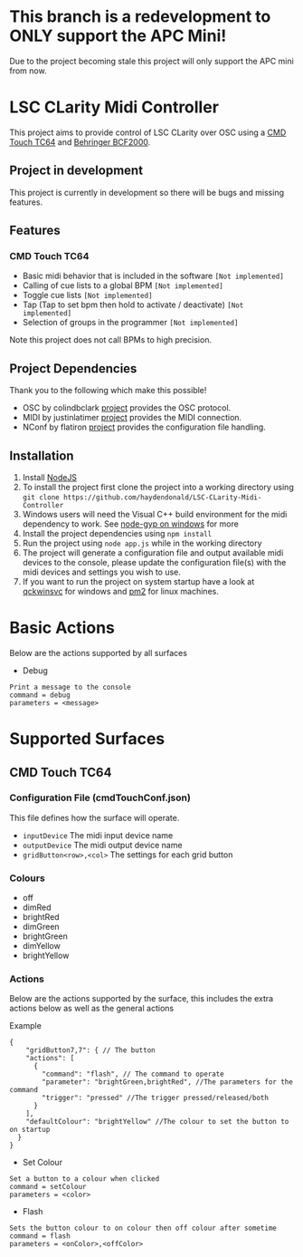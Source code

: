 # This branch is a redevelopment to ONLY support the APC Mini!
Due to the project becoming stale this project will only support the APC mini from now.


# LSC CLarity Midi Controller
This project aims to provide control of LSC CLarity over OSC using a [CMD Touch TC64](https://www.behringer.com/product.html?modelCode=P0B3N) and [Behringer BCF2000](https://www.behringer.com/behringer/product?modelCode=P0246).

## Project in development
This project is currently in development so there will be bugs and missing features.

## Features
### CMD Touch TC64
* Basic midi behavior that is included in the software ```[Not implemented]```
* Calling of cue lists to a global BPM ```[Not implemented]```
* Toggle cue lists ```[Not implemented]```
* Tap (Tap to set bpm then hold to activate / deactivate) ```[Not implemented]```
* Selection of groups in the programmer ```[Not implemented]```

Note this project does not call BPMs to high precision.

## Project Dependencies
Thank you to the following which make this possible!
* OSC by colindbclark [project](https://www.npmjs.com/package/osc) provides the OSC protocol.
* MIDI by justinlatimer [project](https://www.npmjs.com/package/midi) provides the MIDI connection.
* NConf by flatiron [project](https://www.npmjs.com/package/nconf) provides the configuration file handling.

## Installation
1. Install [NodeJS](https://nodejs.org/en/)
2. To install the project first clone the project into a working directory using ```git clone https://github.com/haydendonald/LSC-CLarity-Midi-Controller```
3. Windows users will need the Visual C++ build environment for the midi dependency to work. See [node-gyp on windows](https://github.com/nodejs/node-gyp#on-windows) for more
4. Install the project dependencies using ```npm install```
5. Run the project using ```node app.js``` while in the working directory
6. The project will generate a configuration file and output available midi devices to the console, please update the configuration file(s) with the midi devices and settings you wish to use.
7. If you want to run the project on system startup have a look at [qckwinsvc](https://www.npmjs.com/package/qckwinsvc) for windows and [pm2](https://pm2.keymetrics.io/) for linux machines.

# Basic Actions
Below are the actions supported by all surfaces

* Debug
```
Print a message to the console
command = debug
parameters = <message>
```

# Supported Surfaces
## CMD Touch TC64
### Configuration File (cmdTouchConf.json)
This file defines how the surface will operate.

* ```inputDevice``` The midi input device name
* ```outputDevice``` The midi output device name
* ```gridButton<row>,<col>``` The settings for each grid button

### Colours
* off
* dimRed
* brightRed
* dimGreen
* brightGreen
* dimYellow
* brightYellow

### Actions
Below are the actions supported by the surface, this includes the extra actions below as well as the general actions

Example
```
{
    "gridButton7,7": { // The button
    "actions": [
      {
        "command": "flash", // The command to operate
        "parameter": "brightGreen,brightRed", //The parameters for the command
        "trigger": "pressed" //The trigger pressed/released/both
      }
    ],
    "defaultColour": "brightYellow" //The colour to set the button to on startup
  }
}
```

* Set Colour
```
Set a button to a colour when clicked
command = setColour
parameters = <color>
```

* Flash
```
Sets the button colour to on colour then off colour after sometime
command = flash
parameters = <onColor>,<offColor>
```
